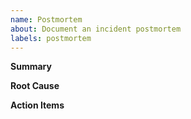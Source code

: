 ```yaml
---
name: Postmortem
about: Document an incident postmortem
labels: postmortem
---
```


**Summary**

**Root Cause**

**Action Items**
